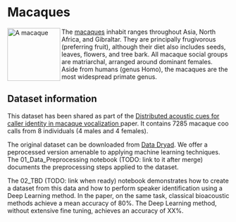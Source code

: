 # Macaques

<img src="https://upload.wikimedia.org/wikipedia/commons/4/43/Bonnet_macaque_%28Macaca_radiata%29_Photograph_By_Shantanu_Kuveskar.jpg" alt="A macaque" width="120" align="left">

The [macaques](https://en.wikipedia.org/wiki/Macaque) inhabit ranges throughout Asia, North Africa, and Gibraltar. They are principally frugivorous (preferring fruit), although their diet also includes seeds, leaves, flowers, and tree bark. All macaque social groups are matriarchal, arranged around dominant females. Aside from humans (genus Homo), the macaques are the most widespread primate genus.


## Dataset information

This dataset has been shared as part of the [Distributed acoustic cues for caller identity in macaque vocalization
](https://www.ncbi.nlm.nih.gov/pmc/articles/PMC4806230/) paper. It contains 7285 macaque coo calls from 8 individuals (4 males and 4 females).

The original dataset can be downloaded from [Data Dryad](https://datadryad.org/stash/dataset/doi:10.5061/dryad.7f4p9). We offer a peprocessed version amenable to applying machine learning techniques. The 01_Data_Preprocessing notebook (TODO: link to it after merge) documents the preprocessing steps applied to the dataset.

The 02_TBD (TODO: link when ready) notebook demonstrates how to create a dataset from this data and how to perform speaker identification using a Deep Learning method. In the paper, on the same task, classical bioacoustic methods achieve a mean accuracy of 80%. The Deep Learning method, without extensive fine tuning, achieves an accuracy of XX%.
